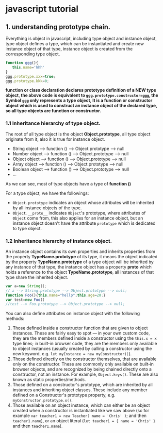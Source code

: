 # javascript tutorial
## 1. understanding prototype chain.
Everything is object in javascript, including type object and instance object, type object defines a type, which can be instantiated and create new instance object of that type, instance object is created from the corresponding type object.
```JavaScript
function ggg(){
   this.name='hhh'
}
ggg.prototype.xxx=true;
ggg.prototype.kkk=0;
```
**function or class declaration  declares prototype definition of a NEW type object, the above code is equivalent to `ggg.prototype.constructor=ggg`, the Symbol `ggg` only  represents a type object, It is a function or constructor object which is used to construct an instance   object of the declared type, so all type objects are function or constructor.**
### 1.1 Inheritance hierarchy of type object.
The root of all type object is the object **Object.prototype**, all type object originate from it, also it is true for instance object.
- String object --> function () --> Object.prototype --> null
- Number object --> function () --> Object.prototype --> null 
- Object object --> function () --> Object.prototype --> null
- Array object --> function () --> Object.prototype --> null
- Boolean object --> function () --> Object.prototype --> null
- ...

As we can see, most of type objects have a type of **function ()**

For a type object, we have the followings: 
- `Object.prototype` indicates an object whose attributes will be inherited by all instance objects of the type.
- `Object.__proto__` indicates `Object`'s prototype, where attributes of `Object` come from, this also applies for an instance object, but an instance object doesn't have the attribute `prototype` which is dedicated to type object. 
### 1.2 Inheritance hierarchy of instance object.
An instance object contains its own properties and inherits properties from the property **TypeName.prototype** of its type, it means the object indicated by the property **TypeName.prototype** of a type object will be inherited by any instance of that type, the instance object has a property **__proto__** which holds a reference to the object **TypeName.prototype**, all instances of that type share the inherited object.
```javascript
var a=new String();
// a --> String.prototype --> Object.prototype --> null;
function Foo(){this.name="hellp";this.age=20;}
var test=new Foo()
//test --> Foo.prototype --> Object.prototype --> null;
```
You can also define attributes on instance object with the following methods:

1. Those defined inside a constructor function that are given to object instances. These are fairly easy to spot — in your own custom code, they are the members defined inside a constructor using the `this.x = x` type lines; in built-in browser code, they are the members only available to object instances (usually created by calling a constructor using the new keyword, e.g. `let myInstance = new myConstructor()`).
2. Those defined directly on the constructor themselves, that are available only on the constructor. These are commonly only available on built-in browser objects, and are recognized by being chained directly onto a constructor, not an instance. For example, `Object.keys()`. These are also known as static properties/methods.
3. Those defined on a constructor's prototype, which are inherited by all instances and inheriting object classes. These include any member defined on a Constructor's prototype property, e.g. `myConstructor.prototype.x()`.
4. Those available on an object instance, which can either be an object created when a constructor is instantiated like we saw above (so for example `var teacher1 = new Teacher( name = 'Chris' )`; and then `teacher1.name`), or an object literal (`let teacher1 = { name = 'Chris' }` and then `teacher1.name`).
